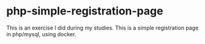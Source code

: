 # php-simple-registration-page
This is an exercise I did during my studies. This is a simple registration page in php/mysql, using docker.

